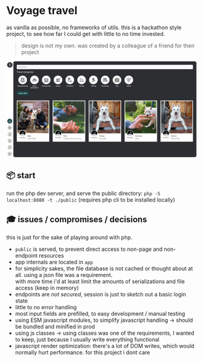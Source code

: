 # Voyage travel

as vanilla as possible, no frameworks of utils. this is a hackathon style project, to see how far I could get with little to no time invested.

> design is not my own. was created by a colleague of a friend for their project

![screenshot](./screenshot.png)

## 📦 start

run the php dev server, and serve the public directory: `php -S localhost:8080 -t ./public` (requires php cli to be installed locally)

## 🎓 issues / compromises / decisions

this is just for the sake of playing around with php.

-   `public` is served, to prevent direct access to non-page and non-endpoint resources
-   app internals are located in `app`
-   for simplicity sakes, the file database is not cached or thought about at all. using a json file was a requirement.  
    with more time i'd at least limit the amounts of serializations and file access (keep in memory)
-   endpoints are _not secured_, session is just to sketch out a basic login state
-   little to no error handling
-   most input fields are prefilled, to easy development / manual testing
-   using ESM javascript modules, to simplify javascript handling -> should be bundled and minified in prod
-   using js classes -> using classes was one of the requirements, I wanted to keep, just because I usually write everything functional
-   javascript render optimization: there's a lot of DOM writes, which would normally hurt performance. for this project i dont care
